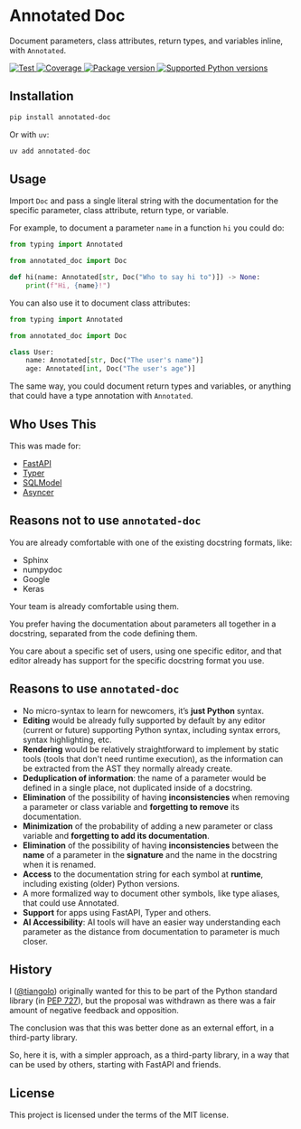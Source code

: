 # Annotated Doc

Document parameters, class attributes, return types, and variables inline, with `Annotated`.

<a href="https://github.com/fastapi/annotated-doc/actions?query=workflow%3ATest+event%3Apush+branch%3Amain" target="_blank">
    <img src="https://github.com/fastapi/annotated-doc/actions/workflows/test.yml/badge.svg?event=push&branch=main" alt="Test">
</a>
<a href="https://coverage-badge.samuelcolvin.workers.dev/redirect/fastapi/annotated-doc" target="_blank">
    <img src="https://coverage-badge.samuelcolvin.workers.dev/fastapi/annotated-doc.svg" alt="Coverage">
</a>
<a href="https://pypi.org/project/annotated-doc" target="_blank">
    <img src="https://img.shields.io/pypi/v/annotated-doc?color=%2334D058&label=pypi%20package" alt="Package version">
</a>
<a href="https://pypi.org/project/annotated-doc" target="_blank">
    <img src="https://img.shields.io/pypi/pyversions/annotated-doc.svg?color=%2334D058" alt="Supported Python versions">
</a>

## Installation

```bash
pip install annotated-doc
```

Or with `uv`:

```Python
uv add annotated-doc
```

## Usage

Import `Doc` and pass a single literal string with the documentation for the specific parameter, class attribute, return type, or variable.

For example, to document a parameter `name` in a function `hi` you could do:

```Python
from typing import Annotated

from annotated_doc import Doc

def hi(name: Annotated[str, Doc("Who to say hi to")]) -> None:
    print(f"Hi, {name}!")
```

You can also use it to document class attributes:

```Python
from typing import Annotated

from annotated_doc import Doc

class User:
    name: Annotated[str, Doc("The user's name")]
    age: Annotated[int, Doc("The user's age")]
```

The same way, you could document return types and variables, or anything that could have a type annotation with `Annotated`.

## Who Uses This

This was made for:

* [FastAPI](https://fastapi.tiangolo.com/)
* [Typer](https://typer.tiangolo.com/)
* [SQLModel](https://sqlmodel.tiangolo.com/)
* [Asyncer](https://asyncer.tiangolo.com/)

## Reasons not to use `annotated-doc`

You are already comfortable with one of the existing docstring formats, like:

* Sphinx
* numpydoc
* Google
* Keras

Your team is already comfortable using them.

You prefer having the documentation about parameters all together in a docstring, separated from the code defining them.

You care about a specific set of users, using one specific editor, and that editor already has support for the specific docstring format you use.

## Reasons to use `annotated-doc`

* No micro-syntax to learn for newcomers, it’s **just Python** syntax.
* **Editing** would be already fully supported by default by any editor (current or future) supporting Python syntax, including syntax errors, syntax highlighting, etc.
* **Rendering** would be relatively straightforward to implement by static tools (tools that don't need runtime execution), as the information can be extracted from the AST they normally already create.
* **Deduplication of information**: the name of a parameter would be defined in a single place, not duplicated inside of a docstring.
* **Elimination** of the possibility of having **inconsistencies** when removing a parameter or class variable and **forgetting to remove** its documentation.
* **Minimization** of the probability of adding a new parameter or class variable and **forgetting to add its documentation**.
* **Elimination** of the possibility of having **inconsistencies** between the **name** of a parameter in the **signature** and the name in the docstring when it is renamed.
* **Access** to the documentation string for each symbol at **runtime**, including existing (older) Python versions.
* A more formalized way to document other symbols, like type aliases, that could use Annotated.
* **Support** for apps using FastAPI, Typer and others.
* **AI Accessibility**: AI tools will have an easier way understanding each parameter as the distance from documentation to parameter is much closer.

## History

I ([@tiangolo](https://github.com/tiangolo)) originally wanted for this to be part of the Python standard library (in [PEP 727](https://peps.python.org/pep-0727/)), but the proposal was withdrawn as there was a fair amount of negative feedback and opposition.

The conclusion was that this was better done as an external effort, in a third-party library.

So, here it is, with a simpler approach, as a third-party library, in a way that can be used by others, starting with FastAPI and friends.

## License

This project is licensed under the terms of the MIT license.
